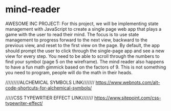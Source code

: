 # mind-reader
AWESOME INC PROJECT: For this project, we will be implementing state management with JavaScript to create a single page web app that plays a game with the user to read their mind.  The focus is to use state management to progress forward to the next view, backward to the previous view, and reset to the first view on the page.  By default, the app should prompt the user to click through the single-page app and see a new view for every step.  You need to be able to scroll through the numbers to find your symbol (page 5 on the wireframe).  The mind reader also happens to have a fun math gimmick based on the factors of 9. This is not something you need to program, people will do the math in their heads.

/////////ALCHEMICAL SYMBOLS LINK///////
https://www.webnots.com/alt-code-shortcuts-for-alchemical-symbols/

/////CSS TYPEWRTIER EFFECT LINK///////
https://www.sitepoint.com/css-typewriter-effect/
